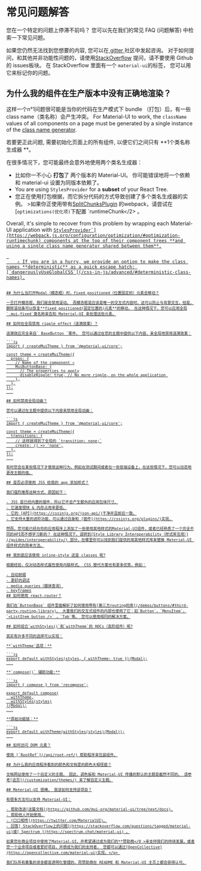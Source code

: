 # 常见问题解答

<p class="description">您在一个特定的问题上停滞不前吗？ 您可以先在我们的常见 FAQ (问题解答) 中检索一下常见问题。</p>

如果您仍然无法找到您想要的内容, 您可以在[ gitter ](https://gitter.im/mui-org/material-ui) 社区中发起咨询。 对于如何提问，和其他并非功能性问题的，请使用[StackOverflow](https://stackoverflow.com/questions/tagged/material-ui) 提问，请不要使用 Github 的 issues板块。 在 StackOverflow 里面有一个 ` material-ui `的标签， 您可以用它来标记你的问题。

## 为什么我的组件在生产版本中没有正确地渲染？

这样一个n°1问题很可能是当你的代码在生产模式下 bundle （打包）后，有一些class name（类名称）会产生冲突。 For Material-UI to work, the `className` values of all components on a page must be generated by a single instance of the [class name generator](/css-in-js/advanced/#class-names).

若要更正此问题, 需要初始化页面上的所有组件, 以便它们之间只有 **1个类名称生成器 **。

在很多情况下，您可能最终会意外地使用两个类名生成器：

- 比如你一不小心 **打包**了 两个版本的 Material-UI。 你可能错误地将一个依赖和 material-ui 设置为同版本依赖了。
- You are using `StylesProvider` for a **subset** of your React Tree.
- 您正在使用打包根据，而它拆分代码的方式导致创建了多个类名生成器的实例。 >如果你正使用带有[SplitChunksPlugin](https://webpack.js.org/plugins/split-chunks-plugin/) 的webpack，请尝试在[`optimizations(优化项)`下</code>配置 `runtimeChunk</2></a> 。</li>
</ul>

<p>Overall, it's simple to recover from this problem by wrapping each Material-UI application with <a href="/css-in-js/api/#stylesprovider"><code>StylesProvider`](https://webpack.js.org/configuration/optimization/#optimization-runtimechunk) components at the top of their component trees **and using a single class name generator shared between them**.</p> 
    ⚠️ If you are in a hurry, we provide an option to make the class names **deterministic** as a quick escape hatch: [`dangerouslyUseGlobalCSS`](/css-in-js/advanced/#deterministic-class-names).
    
    ## 为什么当打开Modal（模态框）时，fixed positioned（位置固定的）元素会移动？
    
    一旦打开模态框，我们就会禁用滚动。 而模态框是应该是唯一的交互式内容时，这可以防止与背景交互，但是，删除滚动条可以恢复**fixed positioned(固定位置的)元素**的移动。 在这种情况下，您可以应用全局`.mui-fixed`类名称来告知 Material-UI 来处理这些元素。
    
    ## 如何在全局禁用 ripple effect（涟漪效果）？
    
    涟漪效应完全来自` BaseButton `零件。 您可以通过在您的主题中提供以下内容，来全局地禁用涟漪效果：
    
    ```js
    import { createMuiTheme } from '@material-ui/core';
    
    const theme = createMuiTheme({
      props: {
        // Name of the component ⚛️
        MuiButtonBase: {
          // The properties to apply
          disableRipple: true, // No more ripple, on the whole application 
        },
      },
    });
    ```
    
    ## 如何禁用全局动画？
    
    您可以通过在主题中提供以下内容来禁用全局动画：
    
    ```js
    import { createMuiTheme } from '@material-ui/core';
    
    const theme = createMuiTheme({
      transitions: {
        // 这样就得到了全局的 `transition: none;`
        create: () => 'none',
      },
    });
    ```
    
    有时您会在某些情况下才使用这种行为，例如在测试期间或者在一些低端设备上，在这些情况下，您可以动态地更改主题的值。
    
    ## 是否必须使用 JSS 给我的 app 添加样式？
    
    我们强烈推荐这种方式，原因如下：
    
    - JSS 是已经内置的插件，所以它不会产生额外的应用包体尺寸。
    - 它速度很快 & 内存占用率更低。
    - 它的 [API](https://cssinjs.org/json-api/)干净并且前后一致。
    - 它支持大量的进阶功能，可以通过自身和 [插件](https://cssinjs.org/plugins/)实现。
    
    然而，您可能已经在你的应用程序上添加了一些使用其他样式的Material-UI组件，或者已经熟悉了一个完全不同的API而不想学习新的？ 在这种情况下，请转到[Style Library Interoperability（样式库互用）](/guides/interoperability/) 部分，在哪里你可以找到我们提供的用其他样式库来替换 Material-UI 组件样式的简单方法。
    
    ## 我到底应该使用 inline-style 还是 classes 呢?
    
    根据经验，仅对动态样式属性使用内联样式。 CSS 替代方案也有更多优势，例如：
    
    - 自动前缀
    - 更好的调试
    - media queries（媒体查询）
    - keyframes
    ## 如何使用 react-router？
    
    我们在`ButtonBase` 组件里面解析了如何使用带有[第三方routing的库](/demos/buttons/#third-party-routing-library)。 大量我们的交互式组件的内部也使用了它：如`Button`，`MenuItem`，`<ListItem button />` ，`Tab`等。 您可以使用相同的解决方案。
    
    ## 如何组合`withStyles()`和`withTheme`的 HOCs（高阶组件）呢?
    
    其实有许多不同的选择可以实现：
    
    **`withTheme`选项：**
    
    ```js
    export default withStyles(styles, { withTheme: true })(Modal);
    ```
    
    **`compose()` 辅助功能:**
    
    ```js
    import { compose } from 'recompose';
    
    export default compose(
      withTheme,
      withStyles(styles)
    )(Modal);
    ```
    
    **原始功能链：**
    
    ```js
    export default withTheme(withStyles(styles)(Modal));
    ```
    
    ## 如何访问 DOM 元素？
    
    使用 [`RootRef`](/api/root-ref/) 帮助程序来包装组件。
    
    ## 为什么我的应用程序看到的颜色和文档里的颜色大相径庭？
    
    文档网站使用了一个自定义的主题。 因此，调色板和 Material-UI 传播的默认的主题是截然不同的。 请参考[这页](/customization/themes/) 来了解自定义主题。
    
    ## Material-UI 很棒。 我该如何支持该项目？
    
    有很多方法可以支持 Material-UI：
    
    - 帮助改进[这篇文档](https://github.com/mui-org/material-ui/tree/next/docs).
    - 帮助他人开始使用。
    - [口口相传](https://twitter.com/MaterialUI)。
    - 回答[ StackOverflow上的问题](https://stackoverflow.com/questions/tagged/material-ui)或[ Spectrum ](https://spectrum.chat/material-ui) 。
    
    如果您在商业项目中使用了Material-UI，并希望通过成为我们的**赞助商</0 >来支持我们的持续发展，或者您一个业余项目或者爱好项目，并想成为我们的支持者， 您都可以通过[OpenCollective](https://opencollective.com/material-ui)实现。</p> 
    
    我们队所有筹集的资金都是透明化管理的，而赞助商在 README 和 Material-UI 主页上都会获得认可。